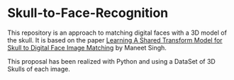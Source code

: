# Skull-to-Face-Recognition

This repository is an approach to matching digital faces with a 3D model of the skull. It is based on the paper [Learning A Shared Transform Model for Skull to Digital Face Image Matching](https://arxiv.org/pdf/1808.04571.pdf) by Maneet Singh.

This proposal has been realized with Python and using a DataSet of 3D Skulls of each image. 